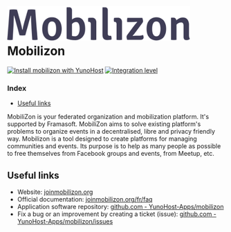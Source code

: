 # <img src="/images/mobilizon_logo.svg" height="80px" alt="mobilizon's logo"> Mobilizon

[![Install mobilizon with YunoHost](https://install-app.yunohost.org/install-with-yunohost.png)](https://install-app.yunohost.org/?app=mobilizon) [![Integration level](https://dash.yunohost.org/integration/mobilizon.svg)](https://dash.yunohost.org/appci/app/mobilizon)

### Index

- [Useful links](#useful-links)

MobiliZon is your federated organization and mobilization platform. It's supported by Framasoft.
MobiliZon aims to solve existing platform's problems to organize events in a decentralised, libre and privacy friendly way.
Mobilizon is a tool designed to create platforms for managing communities and events. Its purpose is to help as many people as possible to free themselves from Facebook groups and events, from Meetup, etc.

## Useful links

+ Website: [joinmobilizon.org](https://joinmobilizon.org)
+ Official documentation: [joinmobilizon.org/fr/faq](https://joinmobilizon.org/en/faq)
+ Application software repository: [github.com - YunoHost-Apps/mobilizon](https://github.com/YunoHost-Apps/mobilizon_ynh)
+ Fix a bug or an improvement by creating a ticket (issue): [github.com - YunoHost-Apps/mobilizon/issues](https://github.com/YunoHost-Apps/mobilizon_ynh/issues)
